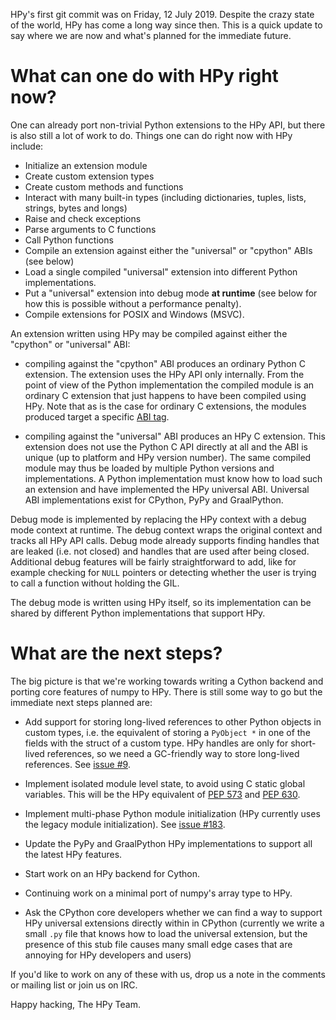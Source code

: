 <!--
.. title: HPy Status Update
.. slug: may-status-update
.. date: 2021-05-07 10:00:00 UTC
.. author: hodgestar
.. tags:
.. category:
.. link:
.. description:
.. type: text
-->


HPy's first git commit was on Friday, 12 July 2019. Despite the crazy state
of the world, HPy has come a long way since then. This is a quick update
to say where we are now and what's planned for the immediate future.

<!--TEASER_END-->

What can one do with HPy right now?
===================================

One can already port non-trivial Python extensions to the HPy API, but
there is also still a lot of work to do. Things one can do right now
with HPy include:

  - Initialize an extension module
  - Create custom extension types
  - Create custom methods and functions
  - Interact with many built-in types (including dictionaries, tuples,
    lists, strings, bytes and longs)
  - Raise and check exceptions
  - Parse arguments to C functions
  - Call Python functions
  - Compile an extension against either the "universal" or "cpython" ABIs (see below)
  - Load a single compiled "universal" extension into different Python implementations.
  - Put a "universal" extension into debug mode **at runtime** (see below
    for how this is possible without a performance penalty).
  - Compile extensions for POSIX and Windows (MSVC).

An extension written using HPy may be compiled against either the "cpython" or
"universal" ABI:

  - compiling against the "cpython" ABI produces an ordinary Python C extension.
    The extension uses the HPy API only internally. From the point of view of
    the Python implementation the compiled module is an ordinary C extension
    that just happens to have been compiled using HPy. Note that as is the case
    for ordinary C extensions, the modules produced target a specific
    [ABI tag](https://www.python.org/dev/peps/pep-0425/).

  - compiling against the "universal" ABI produces an HPy C extension. This
    extension does not use the Python C API directly at all and the ABI
    is unique (up to platform and HPy version number). The same compiled module
    may thus be loaded by multiple Python versions and implementations.
    A Python implementation must know how to load such an extension and have
    implemented the HPy universal ABI. Universal ABI implementations exist for
    CPython, PyPy and GraalPython.

Debug mode is implemented by replacing the HPy context with a debug mode
context at runtime. The debug context wraps the original context and tracks
all HPy API calls. Debug mode already supports finding handles that are
leaked (i.e. not closed) and handles that are used after being closed.
Additional debug features will be fairly straightforward to add, like for example checking for `NULL` pointers or detecting whether the user is trying to call a function without holding the GIL.

The debug mode is written using HPy itself, so its implementation can be
shared by different Python implementations that support HPy.


What are the next steps?
========================

The big picture is that we're working towards writing a Cython backend
and porting core features of numpy to HPy. There is still some way to go
but the immediate next steps planned are:

  - Add support for storing long-lived references to other Python objects in
    custom types, i.e. the equivalent of storing a ``PyObject *`` in
    one of the fields with the struct of a custom type. HPy handles are only for
    short-lived references, so we need a GC-friendly way to store long-lived
    references.
    See [issue #9](https://github.com/hpyproject/hpy/issues/9).

  - Implement isolated module level state, to avoid using C static global
    variables. This will be the HPy equivalent of
    [PEP 573](https://www.python.org/dev/peps/pep-0573/) and
    [PEP 630](https://www.python.org/dev/peps/pep-0630/).

  - Implement multi-phase Python module initialization (HPy currently uses the
    legacy module initialization).
    See [issue #183](https://github.com/hpyproject/hpy/pull/184).

  - Update the PyPy and GraalPython HPy implementations to support all the
    latest HPy features.

  - Start work on an HPy backend for Cython.

  - Continuing work on a minimal port of numpy's array type to HPy.

  - Ask the CPython core developers whether we can find a way to support
    HPy universal extensions directly within in CPython (currently we write
    a small `.py` file that knows how to load the universal extension, but
    the presence of this stub file causes many small edge cases that are
    annoying for HPy developers and users)

If you'd like to work on any of these with us, drop us a note in the
comments or mailing list or join us on IRC.

Happy hacking,
The HPy Team.
